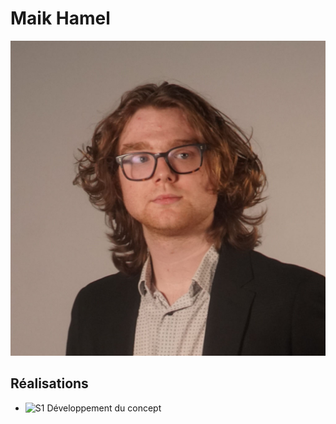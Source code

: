 # Maik Hamel

<img src="maik_00000.jpg" alt="maik" width="720"/>

 ## Réalisations

 <!-- Une image par semaine de la réalisation dont tu es le plus fier avec une légende -->

* ![S1 Développement du concept](https://fakeimg.pl/400x400?text=Concept)

